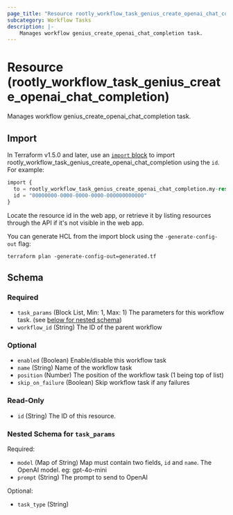 ```yaml
---
page_title: "Resource rootly_workflow_task_genius_create_openai_chat_completion - terraform-provider-rootly"
subcategory: Workflow Tasks
description: |-
    Manages workflow genius_create_openai_chat_completion task.
---
```


# Resource (rootly_workflow_task_genius_create_openai_chat_completion)

Manages workflow genius_create_openai_chat_completion task.



## Import

In Terraform v1.5.0 and later, use an [`import` block](https://developer.hashicorp.com/terraform/language/import) to import rootly_workflow_task_genius_create_openai_chat_completion using the `id`. For example:

```terraform
import {
  to = rootly_workflow_task_genius_create_openai_chat_completion.my-resource
  id = "00000000-0000-0000-0000-000000000000"
}
```

Locate the resource id in the web app, or retrieve it by listing resources through the API if it's not visible in the web app.

You can generate HCL from the import block using the `-generate-config-out` flag:

```console
terraform plan -generate-config-out=generated.tf
```

<!-- schema generated by tfplugindocs -->
## Schema

### Required

- `task_params` (Block List, Min: 1, Max: 1) The parameters for this workflow task. (see [below for nested schema](#nestedblock--task_params))
- `workflow_id` (String) The ID of the parent workflow

### Optional

- `enabled` (Boolean) Enable/disable this workflow task
- `name` (String) Name of the workflow task
- `position` (Number) The position of the workflow task (1 being top of list)
- `skip_on_failure` (Boolean) Skip workflow task if any failures

### Read-Only

- `id` (String) The ID of this resource.

<a id="nestedblock--task_params"></a>
### Nested Schema for `task_params`

Required:

- `model` (Map of String) Map must contain two fields, `id` and `name`. The OpenAI model. eg: gpt-4o-mini
- `prompt` (String) The prompt to send to OpenAI

Optional:

- `task_type` (String)
